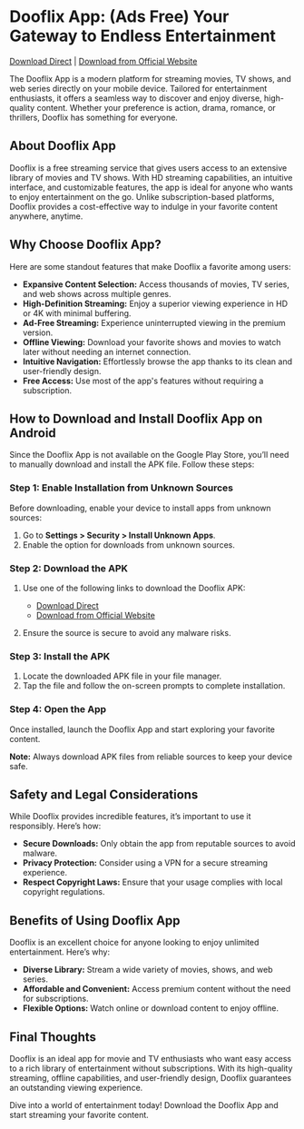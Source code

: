 # Dooflix App: (Ads Free) Your Gateway to Endless Entertainment

[Download Direct](https://pub-efbfe0bc8ff647ccab72712086716ffe.r2.dev/DooFlix_v8.3.apk) | [Download from Official Website](https://www.dooflixapk.com/)

The Dooflix App is a modern platform for streaming movies, TV shows, and web series directly on your mobile device. Tailored for entertainment enthusiasts, it offers a seamless way to discover and enjoy diverse, high-quality content. Whether your preference is action, drama, romance, or thrillers, Dooflix has something for everyone.

## About Dooflix App

Dooflix is a free streaming service that gives users access to an extensive library of movies and TV shows. With HD streaming capabilities, an intuitive interface, and customizable features, the app is ideal for anyone who wants to enjoy entertainment on the go. Unlike subscription-based platforms, Dooflix provides a cost-effective way to indulge in your favorite content anywhere, anytime.

## Why Choose Dooflix App?
Here are some standout features that make Dooflix a favorite among users:

- **Expansive Content Selection:** Access thousands of movies, TV series, and web shows across multiple genres.
- **High-Definition Streaming:** Enjoy a superior viewing experience in HD or 4K with minimal buffering.
- **Ad-Free Streaming:** Experience uninterrupted viewing in the premium version.
- **Offline Viewing:** Download your favorite shows and movies to watch later without needing an internet connection.
- **Intuitive Navigation:** Effortlessly browse the app thanks to its clean and user-friendly design.
- **Free Access:** Use most of the app's features without requiring a subscription.

## How to Download and Install Dooflix App on Android
Since the Dooflix App is not available on the Google Play Store, you’ll need to manually download and install the APK file. Follow these steps:

### Step 1: Enable Installation from Unknown Sources
Before downloading, enable your device to install apps from unknown sources:

1. Go to **Settings > Security > Install Unknown Apps**.
2. Enable the option for downloads from unknown sources.

### Step 2: Download the APK
1. Use one of the following links to download the Dooflix APK:
   - [Download Direct](https://pub-efbfe0bc8ff647ccab72712086716ffe.r2.dev/DooFlix_v8.3.apk)
   - [Download from Official Website](https://www.dooflixapk.com/)

2. Ensure the source is secure to avoid any malware risks.

### Step 3: Install the APK
1. Locate the downloaded APK file in your file manager.
2. Tap the file and follow the on-screen prompts to complete installation.

### Step 4: Open the App
Once installed, launch the Dooflix App and start exploring your favorite content.

**Note:** Always download APK files from reliable sources to keep your device safe.

## Safety and Legal Considerations
While Dooflix provides incredible features, it’s important to use it responsibly. Here’s how:

- **Secure Downloads:** Only obtain the app from reputable sources to avoid malware.
- **Privacy Protection:** Consider using a VPN for a secure streaming experience.
- **Respect Copyright Laws:** Ensure that your usage complies with local copyright regulations.

## Benefits of Using Dooflix App
Dooflix is an excellent choice for anyone looking to enjoy unlimited entertainment. Here’s why:

- **Diverse Library:** Stream a wide variety of movies, shows, and web series.
- **Affordable and Convenient:** Access premium content without the need for subscriptions.
- **Flexible Options:** Watch online or download content to enjoy offline.

## Final Thoughts
Dooflix is an ideal app for movie and TV enthusiasts who want easy access to a rich library of entertainment without subscriptions. With its high-quality streaming, offline capabilities, and user-friendly design, Dooflix guarantees an outstanding viewing experience.

Dive into a world of entertainment today! Download the Dooflix App and start streaming your favorite content.

